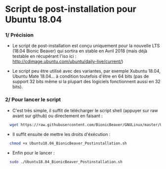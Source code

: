 # Script de post-installation pour Ubuntu 18.04

### 1/ Précision

- Le script de post-installation est conçu uniquement pour la nouvelle LTS (18.04 Bionic Beaver) qui sortira en stable en Avril 2018 (mais déjà testable en récupérant l'iso ici : http://cdimage.ubuntu.com/ubuntu/daily-live/current/)

- Le script peu être utilisé avec des variantes, par exemple Xubuntu 18.04, Ubuntu Mate 18.04... à condition toutefois d'être en 64 bits (pas de support 32 bits même si la plupart des logiciels fonctionnent aussi en 32 bits).

### 2/ Pour lancer le script

- C'est très simple, il suffit de télécharger le script shell (appuyer sur raw avant sur github) ou directement en faisant :
```bash 
  wget https://raw.githubusercontent.com/BionicBeaver/GNULinux/master/Ubuntu18.04_BionicBeaver_Postinstallation.sh
```
- Il suffit ensuite de mettre les droits d'éxécution : 
```bash 
  chmod +x Ubuntu18.04_BionicBeaver_Postinstallation.sh
```
- Enfin pour le lancer : 
```bash 
  sudo ./Ubuntu18.04_BionicBeaver_Postinstallation.sh
```  
